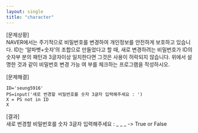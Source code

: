 ```yaml
---
layout: single
title: "character"
---
```



[문제상황]  
NAVER에서는 주기적으로 비밀번호를 변경하여 개인정보를
안전하게 보호하고 있습니다. ID는 ‘알파벳+숫자’의 조합으로
만들었다고 할 때, 새로 변경하려는 비밀번호가 ID의 숫자부
분의 패턴과 3글자이상 일치한다면 그것은 사용이 허락되지
않습니다. 위에서 설명한 것과 같이 비밀번호 변경 가능 여
부를 체크하는 프로그램을 작성하시오.

[문제해결]  
~~~  
ID='seung5916'
PS=input('새로 번경할 비밀번호를 숫자 3글자 입력해주세요 : ')
X = PS not in ID
X
~~~

[결과]  
새로 번경할 비밀번호를 숫자 3글자 입력해주세요 : _ _ _
-> True or False

